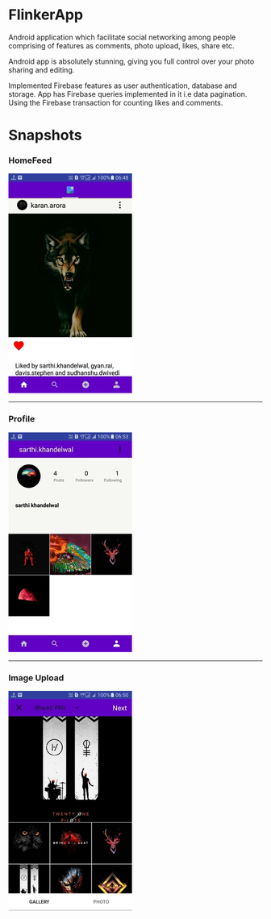 # FlinkerApp
<p>Android application which facilitate social networking among people comprising of features as comments, photo upload, likes, share etc.</p>
<p>Android app is absolutely stunning, giving you full control over your photo sharing and editing.
<p>Implemented Firebase features as user authentication, database and storage. App has 
Firebase queries implemented in it i.e data pagination. Using the Firebase transaction for counting likes and comments.</p>

# Snapshots
<h3>HomeFeed</h3>

![alt text](https://raw.githubusercontent.com/nimesh1997/FlinkerApp/master/app/src/main/res/img/homefeed-images.jpg)

---

<h3>Profile</h3>

![alt text](https://raw.githubusercontent.com/nimesh1997/FlinkerApp/master/app/src/main/res/img/user-profile.jpg)

---
<h3>Image Upload</h3>

![alt text](https://raw.githubusercontent.com/nimesh1997/FlinkerApp/master/app/src/main/res/img/camera-images.jpg)
